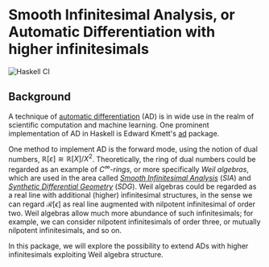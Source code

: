 # Smooth Infinitesimal Analysis, or Automatic Differentiation with higher infinitesimals
  ![Haskell CI](https://github.com/konn/smooth/workflows/Haskell%20CI/badge.svg)

## Background
A technique of [automatic differentiation][ad wiki] (AD) is in wide use in the realm of scientific computation and machine learning.
One prominent implementation of AD in Haskell is Edward Kmett's [ad][ad] package.

One method to implement AD is the forward mode, using the notion of dual numbers, $\mathbb{R}[\varepsilon] \cong \mathbb{R}[X]/X^2$.
Theoretically, the ring of dual numbers could be regarded as an example of *$C^\infty$-rings*, or more specifically *Weil algebras*, which are used in the area called *[Smooth Infinitesimal Analysis][SIA]* (*SIA*) and *[Synthetic Differential Geometry][SDG]* (*SDG*).
Weil algebras could be regarded as a real line with additional (higher) infinitesimal structures, in the sense we can regard $\mathcal{R}[\epsilon]$ as real line augmented with nilpotent infinitesimal of order two.
Weil algebras allow much more abundance of such infinitesimals; for example, we can consider nilpotent infinitesimals of order three, or mutually nilpotent infinitesimals, and so on.

In this package, we will explore the possibility to extend ADs with higher infinitesimals exploiting Weil algebra structure.

[ad wiki]: https://en.wikipedia.org/wiki/Automatic_differentiation
[ad]: https://hackage.haskell.org/package/ad
[SIA]: https://en.wikipedia.org/wiki/Smooth_infinitesimal_analysis
[SDG]: https://ncatlab.org/nlab/show/synthetic+differential+geometry